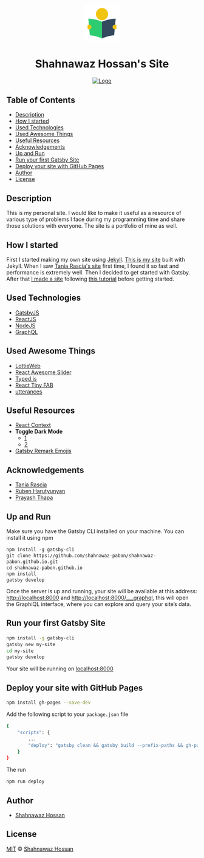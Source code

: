 <div align="center">
  <a href="https://shahnawaz-pabon.github.io/">
    <img alt="Shahnawaz Hossan" src="./static/logos/book-reader.png" />
  </a>
  <h1>Shahnawaz Hossan's Site</h1>
</div>

<div align="center" style="margin-bottom:30px">
    <a href='https://github.com/shahnawaz-pabon/shahnawaz-pabon.github.io/blob/development/LICENSE'>
      <img src="https://img.shields.io/badge/License-MIT-informational?style=for-the-badge&labelColor=17202A&color=1abc9c" alt="Logo" />
    </a>
</div>

## Table of Contents

- [Description](#description)
- [How I started](#how-i-started)
- [Used Technologies](#used-technologies)
- [Used Awesome Things](#used-awesome-things)
- [Useful Resources](#useful-resources)
- [Acknowledgements](#acknowledgements)
- [Up and Run](#up-and-run)
- [Run your first Gatsby Site](#run-your-first-gatsby-site)
- [Deploy your site with GitHub Pages](#deploy-your-site-with-gitHub-pages)
- [Author](#author)
- [License](#license)

## Description

This is my personal site. I would like to make it useful as a resource of various type of problems I face during my programming time and share those solutions with everyone. The site is a portfolio of mine as well.

## How I started

First I started making my own site using [Jekyll][jekyll]. [This is my site][jekyll-site] built with Jekyll. When I saw [Tania Rascia's site][tania-rascia] first time, I found it so fast and performance is extremely well. Then I decided to get started with Gatsby. After that [I made a site][gatsby-hello] following [this tutorial][gatsby-tutorial] before getting started.

## Used Technologies

- [GatsbyJS][gatsbyjs]
- [ReactJS][reactjs]
- [NodeJS][nodejs]
- [GraphQL][graphql]

## Used Awesome Things

- [LottieWeb][lottie-web]
- [React Awesome Slider][rafael]
- [Typed.js][typed]
- [React Tiny FAB][tiny-fab]
- [utterances][utterances]

## Useful Resources

- [React Context](https://reactjs.org/docs/context.html)
- **Toggle Dark Mode**
  - [1](https://medium.com/better-programming/react-context-api-part-1-dark-theme-3f00666cbacb)
  - [2](https://ecstatic-elion-0c620b.netlify.com/dark-theme/)
- [Gatsby Remark Emojis](https://github.com/matchilling/gatsby-remark-emojis)

## Acknowledgements

- [Tania Rascia][tania-rascia]
- [Ruben Harutyunyan][ruben]
- [Prayash Thapa][prayash]

## Up and Run

Make sure you have the Gatsby CLI installed on your machine. You can install it using npm

```
npm install -g gatsby-cli
git clone https://github.com/shahnawaz-pabon/shahnawaz-pabon.github.io.git
cd shahnawaz-pabon.github.io
npm install
gatsby develop
```

Once the server is up and running, your site will be available at this address: [http://localhost:8000](http://localhost:8000) and [http://localhost:8000/___graphql](http://localhost:8000/___graphql), this will open the GraphiQL interface, where you can explore and query your site’s data.


## Run your first Gatsby Site

```bash
npm install -g gatsby-cli
gatsby new my-site
cd my-site
gatsby develop
```

Your site will be running on [localhost:8000][running-url]

## Deploy your site with GitHub Pages

```bash
npm install gh-pages --save-dev
```

Add the following script to your `package.json` file

```bash
{
    "scripts": {
        ...
        "deploy": "gatsby clean && gatsby build --prefix-paths && gh-pages -d public",
    }
}

```

The run

```bash
npm run deploy
```

## Author

- [Shahnawaz Hossan][author]

## License

[MIT][license] © [Shahnawaz Hossan][author]

<!-- Definitions -->

[gatsbyjs]: https://www.gatsbyjs.org/
[reactjs]: https://reactjs.org/
[nodejs]: https://nodejs.org/en/
[graphql]: https://graphql.org/
[jekyll]: https://jekyllrb.com/
[lottie-web]: https://github.com/airbnb/lottie-web
[typed]: https://github.com/mattboldt/typed.js/
[tiny-fab]: https://github.com/dericgw/react-tiny-fab
[utterances]: https://utteranc.es/
[tania-rascia]: https://www.taniarascia.com/
[ruben]: https://github.com/vagr9k/gatsby-advanced-starter/
[prayash]: https://github.com/prayash/awesome-gatsby
[rafael]: https://github.com/rcaferati/react-awesome-slider
[gatsby-tutorial]: https://www.gatsbyjs.org/tutorial/
[jekyll-site]: https://shahnawaz-pabon.github.io/jekyll-site/
[gatsby-hello]: https://shahnawaz-pabon.github.io/gatsby-hello-world/
[author]: https://shahnawaz-pabon.github.io
[license]: LICENSE
[license-badge]: https://img.shields.io/badge/License-MIT-green
[gatsby-tutorial]: https://www.gatsbyjs.org/tutorial/
[running-url]: http://localhost:8000
